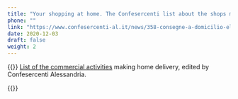 ```yaml
---
title: "Your shopping at home. The Confesercenti list about the shops making home delivery"
phone: ""
link: "https://www.confesercenti-al.it/news/358-consegne-a-domicilio-elenco-delle-attivit%C3%A0-di-alessandria-e-provincia-aggiornato.html"
date: 2020-12-03
draft: false
weight: 2
---
```


{{<rawhtml>}} 
<a href="/documents/consegne-domicilio-confesercenti-novembre-2020.pdf" target="_blank">List of the commercial activities</a> making home delivery, edited by Confesercenti Alessandria.
<p>
{{</rawhtml>}}
